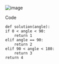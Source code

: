 ![image](https://user-images.githubusercontent.com/115756142/229666340-8aad1659-9b6e-49ed-862a-6c0022347da0.png)

Code

    def solution(angle):
    if 0 < angle < 90:
        return 1
    elif angle == 90:
        return 2
    elif 90 < angle < 180:
        return 3
    return 4
